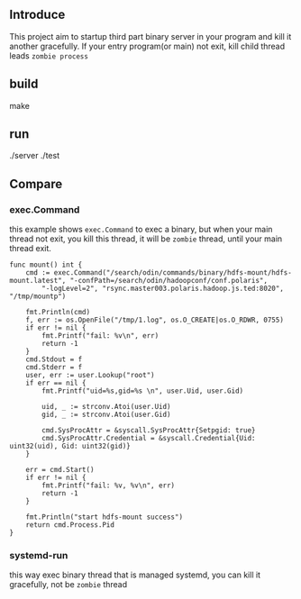 ## Introduce
This project aim to startup third part binary server in your program and kill it another gracefully. If your entry program(or main) not exit, kill child thread leads `zombie process `

## build
make


## run
./server
./test

## Compare
### exec.Command
this example shows `exec.Command` to exec a binary, but when your main thread not exit, you kill this thread, it will be `zombie` thread, until your main thread exit.
```
func mount() int {
	cmd := exec.Command("/search/odin/commands/binary/hdfs-mount/hdfs-mount.latest", "-confPath=/search/odin/hadoopconf/conf.polaris",
		"-logLevel=2", "rsync.master003.polaris.hadoop.js.ted:8020", "/tmp/mountp")

	fmt.Println(cmd)
	f, err := os.OpenFile("/tmp/1.log", os.O_CREATE|os.O_RDWR, 0755)
	if err != nil {
		fmt.Printf("fail: %v\n", err)
		return -1
	}
	cmd.Stdout = f
	cmd.Stderr = f
	user, err := user.Lookup("root")
	if err == nil {
		fmt.Printf("uid=%s,gid=%s \n", user.Uid, user.Gid)

		uid, _ := strconv.Atoi(user.Uid)
		gid, _ := strconv.Atoi(user.Gid)

		cmd.SysProcAttr = &syscall.SysProcAttr{Setpgid: true}
		cmd.SysProcAttr.Credential = &syscall.Credential{Uid: uint32(uid), Gid: uint32(gid)}
	}

	err = cmd.Start()
	if err != nil {
		fmt.Printf("fail: %v, %v\n", err)
		return -1
	}

	fmt.Println("start hdfs-mount success")
	return cmd.Process.Pid
}
```
### systemd-run
this way exec binary thread that is managed systemd, you can kill it gracefully, not be `zombie` thread
